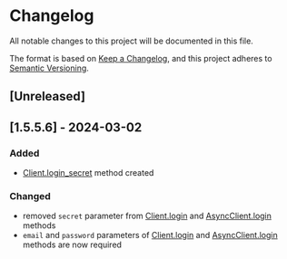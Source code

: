 # Changelog

All notable changes to this project will be documented in this file.

The format is based on [Keep a Changelog](https://keepachangelog.com/en/1.1.0/),
and this project adheres to [Semantic Versioning](https://semver.org/spec/v2.0.0.html).

## [Unreleased]

## [1.5.5.6] - 2024-03-02

### Added
- [Client.login_secret](https://github.com/kwel999/K_Amino/blob/a19b070d35e0a9d51d3538640cc7650273733ce2/k_amino/k_sync/client.py#L301) method created

### Changed
- removed `secret` parameter from [Client.login](https://github.com/kwel999/K_Amino/blob/a19b070d35e0a9d51d3538640cc7650273733ce2/k_amino/k_sync/client.py#L258)
  and [AsyncClient.login](https://github.com/kwel999/K_Amino/blob/a19b070d35e0a9d51d3538640cc7650273733ce2/k_amino/k_async/client.py#L258) methods
- `email` and `password` parameters of [Client.login](https://github.com/kwel999/K_Amino/blob/a19b070d35e0a9d51d3538640cc7650273733ce2/k_amino/k_sync/client.py#L258)
  and [AsyncClient.login](https://github.com/kwel999/K_Amino/blob/a19b070d35e0a9d51d3538640cc7650273733ce2/k_amino/k_async/client.py#L301) methods are now required
